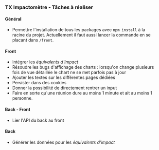 ### TX Impactomètre - Tâches à réaliser

#### Général
- Permettre l'installation de tous les packages avec `npm install` à la racine du projet. Actuellement il faut aussi lancer la commande en se placant dans  `/front`.

#### Front
- Intégrer les _équivalents d'impact_
- Résoudre les bugs d'affichage des charts : lorsqu'on change plusieurs fois de vue détaillée le chart ne se met parfois pas à jour
- Ajouter les textes sur les différentes pages dédiées
- Persister dans des cookies
- Donner la possibilité de directement rentrer un input
- Faire en sorte qu'une réunion dure au moins 1 minute et ait au moins 1 personne.

#### Back - Front
- Lier l'API du back au front

#### Back
- Générer les données pour les _équivalents d'impact_
